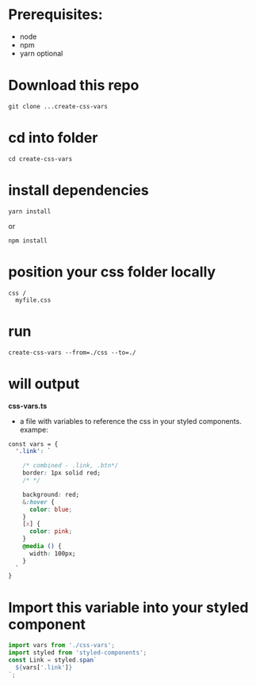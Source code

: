 # Prerequisites:

- node
- npm
- yarn optional

# Download this repo

```
git clone ...create-css-vars
```

# cd into folder

```
cd create-css-vars
```

# install dependencies

```
yarn install
```

or

```
npm install
```

# position your css folder locally 
```
css /
  myfile.css
```
# run 
```
create-css-vars --from=./css --to=./
```
# will output 
**css-vars.ts**
- a file with variables to reference the css in your styled components.
exampe:
```css
const vars = {
  '.link': `

    /* combined - .link, .btn*/
    border: 1px solid red;
    /* */

    background: red;
    &:hover {
      color: blue;
    }
    [x] {
      color: pink;
    }
    @media () {
      width: 100px;
    }
  `
}

```

# Import this variable into your styled component
```typescript
import vars from './css-vars';
import styled from 'styled-components';
const Link = styled.span`
  ${vars['.link']}
`;

```
